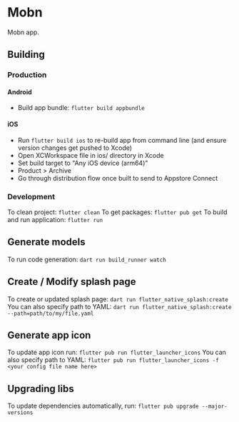 # Mobn
Mobn app.

## Building
### Production
#### Android
- Build app bundle: `flutter build appbundle`

#### iOS
- Run `flutter build ios` to re-build app from command line (and ensure version changes get pushed to Xcode)
- Open XCWorkspace file in ios/ directory in Xcode
- Set build target to "Any iOS device (arm64)"
- Product > Archive
- Go through distribution flow once built to send to Appstore Connect

### Development
To clean project: `flutter clean`
To get packages: `flutter pub get`
To build and run application: `flutter run`

## Generate models
To run code generation: `dart run build_runner watch`

## Create / Modify splash page
To create or updated splash page: `dart run flutter_native_splash:create`
You can also specify path to YAML: `dart run flutter_native_splash:create --path=path/to/my/file.yaml`

## Generate app icon
To update app icon run: `flutter pub run flutter_launcher_icons`
You can also specify path to YAML: `flutter pub run flutter_launcher_icons -f <your config file name here>`

## Upgrading libs
To update dependencies automatically, run: `flutter pub upgrade --major-versions`
